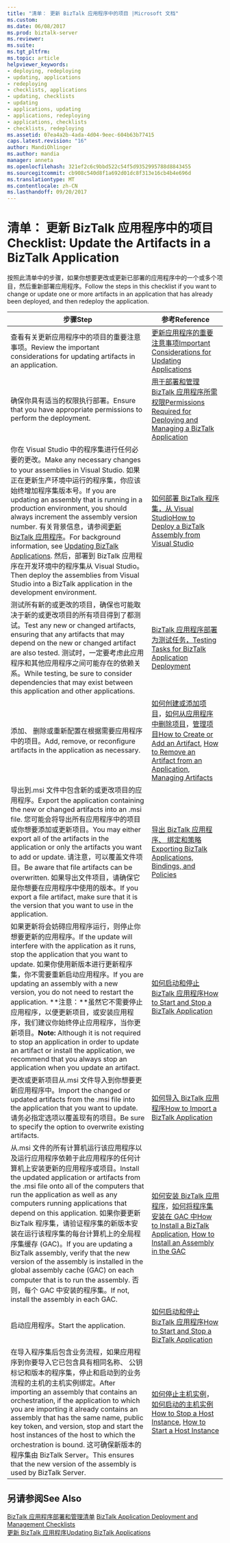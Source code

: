 ```yaml
---
title: "清单： 更新 BizTalk 应用程序中的项目 |Microsoft 文档"
ms.custom: 
ms.date: 06/08/2017
ms.prod: biztalk-server
ms.reviewer: 
ms.suite: 
ms.tgt_pltfrm: 
ms.topic: article
helpviewer_keywords:
- deploying, redeploying
- updating, applications
- redeploying
- checklists, applications
- updating, checklists
- updating
- applications, updating
- applications, redeploying
- applications, checklists
- checklists, redeploying
ms.assetid: 07ea4a2b-4ada-4d04-9eec-604b63b77415
caps.latest.revision: "16"
author: MandiOhlinger
ms.author: mandia
manager: anneta
ms.openlocfilehash: 321ef2c6c9bbd522c54f5d9352995788d8843455
ms.sourcegitcommit: cb908c540d8f1a692d01dc8f313e16cb4b4e696d
ms.translationtype: MT
ms.contentlocale: zh-CN
ms.lasthandoff: 09/20/2017
---
```

# <a name="checklist-update-the-artifacts-in-a-biztalk-application"></a><span data-ttu-id="8e9e6-102">清单： 更新 BizTalk 应用程序中的项目</span><span class="sxs-lookup"><span data-stu-id="8e9e6-102">Checklist: Update the Artifacts in a BizTalk Application</span></span>
<span data-ttu-id="8e9e6-103">按照此清单中的步骤，如果你想要更改或更新已部署的应用程序中的一个或多个项目，然后重新部署应用程序。</span><span class="sxs-lookup"><span data-stu-id="8e9e6-103">Follow the steps in this checklist if you want to change or update one or more artifacts in an application that has already been deployed, and then redeploy the application.</span></span>  
  
|<span data-ttu-id="8e9e6-104">步骤</span><span class="sxs-lookup"><span data-stu-id="8e9e6-104">Step</span></span>|<span data-ttu-id="8e9e6-105">参考</span><span class="sxs-lookup"><span data-stu-id="8e9e6-105">Reference</span></span>|  
|----------|---------------|  
|<span data-ttu-id="8e9e6-106">查看有关更新应用程序中的项目的重要注意事项。</span><span class="sxs-lookup"><span data-stu-id="8e9e6-106">Review the important considerations for updating artifacts in an application.</span></span>|[<span data-ttu-id="8e9e6-107">更新应用程序的重要注意事项</span><span class="sxs-lookup"><span data-stu-id="8e9e6-107">Important Considerations for Updating Applications</span></span>](../core/important-considerations-for-updating-applications.md)|  
|<span data-ttu-id="8e9e6-108">确保你具有适当的权限执行部署。</span><span class="sxs-lookup"><span data-stu-id="8e9e6-108">Ensure that you have appropriate permissions to perform the deployment.</span></span>|[<span data-ttu-id="8e9e6-109">用于部署和管理 BizTalk 应用程序所需权限</span><span class="sxs-lookup"><span data-stu-id="8e9e6-109">Permissions Required for Deploying and Managing a BizTalk Application</span></span>](../core/permissions-required-for-deploying-and-managing-a-biztalk-application.md)|  
|<span data-ttu-id="8e9e6-110">你在 Visual Studio 中的程序集进行任何必要的更改。</span><span class="sxs-lookup"><span data-stu-id="8e9e6-110">Make any necessary changes to your assemblies in Visual Studio.</span></span> <span data-ttu-id="8e9e6-111">如果正在更新生产环境中运行的程序集，你应该始终增加程序集版本号。</span><span class="sxs-lookup"><span data-stu-id="8e9e6-111">If you are updating an assembly that is running in a production environment, you should always increment the assembly version number.</span></span> <span data-ttu-id="8e9e6-112">有关背景信息，请参阅[更新 BizTalk 应用程序](../core/updating-biztalk-applications.md)。</span><span class="sxs-lookup"><span data-stu-id="8e9e6-112">For background information, see [Updating BizTalk Applications](../core/updating-biztalk-applications.md).</span></span> <span data-ttu-id="8e9e6-113">然后，部署到 BizTalk 应用程序在开发环境中的程序集从 Visual Studio。</span><span class="sxs-lookup"><span data-stu-id="8e9e6-113">Then deploy the assemblies from Visual Studio into a BizTalk application in the development environment.</span></span>|[<span data-ttu-id="8e9e6-114">如何部署 BizTalk 程序集，从 Visual Studio</span><span class="sxs-lookup"><span data-stu-id="8e9e6-114">How to Deploy a BizTalk Assembly from Visual Studio</span></span>](../core/how-to-deploy-a-biztalk-assembly-from-visual-studio.md)|  
|<span data-ttu-id="8e9e6-115">测试所有新的或更改的项目，确保也可能取决于新的或更改项目的所有项目得到了都测试。</span><span class="sxs-lookup"><span data-stu-id="8e9e6-115">Test any new or changed artifacts, ensuring that any artifacts that may depend on the new or changed artifact are also tested.</span></span> <span data-ttu-id="8e9e6-116">测试时，一定要考虑此应用程序和其他应用程序之间可能存在的依赖关系。</span><span class="sxs-lookup"><span data-stu-id="8e9e6-116">While testing, be sure to consider dependencies that may exist between this application and other applications.</span></span>|[<span data-ttu-id="8e9e6-117">BizTalk 应用程序部署为测试任务，</span><span class="sxs-lookup"><span data-stu-id="8e9e6-117">Testing Tasks for BizTalk Application Deployment</span></span>](../core/testing-tasks-for-biztalk-application-deployment.md)|  
|<span data-ttu-id="8e9e6-118">添加、 删除或重新配置在根据需要应用程序中的项目。</span><span class="sxs-lookup"><span data-stu-id="8e9e6-118">Add, remove, or reconfigure artifacts in the application as necessary.</span></span>|<span data-ttu-id="8e9e6-119">[如何创建或添加项目](../core/how-to-create-or-add-an-artifact.md)，[如何从应用程序中删除项目](../core/how-to-remove-an-artifact-from-an-application.md)，[管理项目](../core/managing-artifacts.md)</span><span class="sxs-lookup"><span data-stu-id="8e9e6-119">[How to Create or Add an Artifact](../core/how-to-create-or-add-an-artifact.md), [How to Remove an Artifact from an Application](../core/how-to-remove-an-artifact-from-an-application.md), [Managing Artifacts](../core/managing-artifacts.md)</span></span>|  
|<span data-ttu-id="8e9e6-120">导出到.msi 文件中包含新的或更改项目的应用程序。</span><span class="sxs-lookup"><span data-stu-id="8e9e6-120">Export the application containing the new or changed artifacts into an .msi file.</span></span> <span data-ttu-id="8e9e6-121">您可能会将导出所有应用程序中的项目或你想要添加或更新项目。</span><span class="sxs-lookup"><span data-stu-id="8e9e6-121">You may either export all of the artifacts in the application or only the artifacts you want to add or update.</span></span> <span data-ttu-id="8e9e6-122">请注意，可以覆盖文件项目。</span><span class="sxs-lookup"><span data-stu-id="8e9e6-122">Be aware that file artifacts can be overwritten.</span></span> <span data-ttu-id="8e9e6-123">如果导出文件项目，请确保它是你想要在应用程序中使用的版本。</span><span class="sxs-lookup"><span data-stu-id="8e9e6-123">If you export a file artifact, make sure that it is the version that you want to use in the application.</span></span>|[<span data-ttu-id="8e9e6-124">导出 BizTalk 应用程序、 绑定和策略</span><span class="sxs-lookup"><span data-stu-id="8e9e6-124">Exporting BizTalk Applications, Bindings, and Policies</span></span>](../core/exporting-biztalk-applications-bindings-and-policies.md)|  
|<span data-ttu-id="8e9e6-125">如果更新将会妨碍应用程序运行，则停止你想要更新的应用程序。</span><span class="sxs-lookup"><span data-stu-id="8e9e6-125">If the update will interfere with the application as it runs, stop the application that you want to update.</span></span> <span data-ttu-id="8e9e6-126">如果你使用新版本进行更新程序集，你不需要重新启动应用程序。</span><span class="sxs-lookup"><span data-stu-id="8e9e6-126">If you are updating an assembly with a new version, you do not need to restart the application.</span></span> <span data-ttu-id="8e9e6-127">**注意：**虽然它不需要停止应用程序，以便更新项目，或安装应用程序，我们建议你始终停止应用程序，当你更新项目。</span><span class="sxs-lookup"><span data-stu-id="8e9e6-127">**Note:**  Although it is not required to stop an application in order to update an artifact or install the application, we recommend that you always stop an application when you update an artifact.</span></span>|[<span data-ttu-id="8e9e6-128">如何启动和停止 BizTalk 应用程序</span><span class="sxs-lookup"><span data-stu-id="8e9e6-128">How to Start and Stop a BizTalk Application</span></span>](../core/how-to-start-and-stop-a-biztalk-application.md)|  
|<span data-ttu-id="8e9e6-129">更改或更新项目从.msi 文件导入到你想要更新应用程序中。</span><span class="sxs-lookup"><span data-stu-id="8e9e6-129">Import the changed or updated artifacts from the .msi file into the application that you want to update.</span></span> <span data-ttu-id="8e9e6-130">请务必指定选项以覆盖现有的项目。</span><span class="sxs-lookup"><span data-stu-id="8e9e6-130">Be sure to specify the option to overwrite existing artifacts.</span></span>|[<span data-ttu-id="8e9e6-131">如何导入 BizTalk 应用程序</span><span class="sxs-lookup"><span data-stu-id="8e9e6-131">How to Import a BizTalk Application</span></span>](../core/how-to-import-a-biztalk-application.md)|  
|<span data-ttu-id="8e9e6-132">从.msi 文件的所有计算机运行该应用程序以及运行应用程序依赖于此应用程序的任何计算机上安装更新的应用程序或项目。</span><span class="sxs-lookup"><span data-stu-id="8e9e6-132">Install the updated application or artifacts from the .msi file onto all of the computers that run the application as well as any computers running applications that depend on this application.</span></span> <span data-ttu-id="8e9e6-133">如果你要更新 BizTalk 程序集，请验证程序集的新版本安装在运行该程序集的每台计算机上的全局程序集缓存 (GAC)。</span><span class="sxs-lookup"><span data-stu-id="8e9e6-133">If you are updating a BizTalk assembly, verify that the new version of the assembly is installed in the global assembly cache (GAC) on each computer that is to run the assembly.</span></span> <span data-ttu-id="8e9e6-134">否则，每个 GAC 中安装的程序集。</span><span class="sxs-lookup"><span data-stu-id="8e9e6-134">If not, install the assembly in each GAC.</span></span>|<span data-ttu-id="8e9e6-135">[如何安装 BizTalk 应用程序](../core/how-to-install-a-biztalk-application.md)，[如何将程序集安装在 GAC 中](../core/how-to-install-an-assembly-in-the-gac.md)</span><span class="sxs-lookup"><span data-stu-id="8e9e6-135">[How to Install a BizTalk Application](../core/how-to-install-a-biztalk-application.md), [How to Install an Assembly in the GAC](../core/how-to-install-an-assembly-in-the-gac.md)</span></span>|  
|<span data-ttu-id="8e9e6-136">启动应用程序。</span><span class="sxs-lookup"><span data-stu-id="8e9e6-136">Start the application.</span></span>|[<span data-ttu-id="8e9e6-137">如何启动和停止 BizTalk 应用程序</span><span class="sxs-lookup"><span data-stu-id="8e9e6-137">How to Start and Stop a BizTalk Application</span></span>](../core/how-to-start-and-stop-a-biztalk-application.md)|  
|<span data-ttu-id="8e9e6-138">在导入程序集后包含业务流程，如果应用程序到你要导入它已包含具有相同名称、 公钥标记和版本的程序集，停止和启动到的业务流程的主机的主机实例绑定。</span><span class="sxs-lookup"><span data-stu-id="8e9e6-138">After importing an assembly that contains an orchestration, if the application to which you are importing it already contains an assembly that has the same name, public key token, and version, stop and start the host instances of the host to which the orchestration is bound.</span></span> <span data-ttu-id="8e9e6-139">这可确保新版本的程序集由 BizTalk Server。</span><span class="sxs-lookup"><span data-stu-id="8e9e6-139">This ensures that the new version of the assembly is used by BizTalk Server.</span></span>|<span data-ttu-id="8e9e6-140">[如何停止主机实例](../core/how-to-stop-a-host-instance.md)，[如何启动的主机实例](../core/how-to-start-a-host-instance.md)</span><span class="sxs-lookup"><span data-stu-id="8e9e6-140">[How to Stop a Host Instance](../core/how-to-stop-a-host-instance.md), [How to Start a Host Instance](../core/how-to-start-a-host-instance.md)</span></span>|  
  
## <a name="see-also"></a><span data-ttu-id="8e9e6-141">另请参阅</span><span class="sxs-lookup"><span data-stu-id="8e9e6-141">See Also</span></span>  
 <span data-ttu-id="8e9e6-142">[BizTalk 应用程序部署和管理清单](../core/biztalk-application-deployment-and-management-checklists.md) </span><span class="sxs-lookup"><span data-stu-id="8e9e6-142">[BizTalk Application Deployment and Management Checklists](../core/biztalk-application-deployment-and-management-checklists.md) </span></span>  
 [<span data-ttu-id="8e9e6-143">更新 BizTalk 应用程序</span><span class="sxs-lookup"><span data-stu-id="8e9e6-143">Updating BizTalk Applications</span></span>](../core/updating-biztalk-applications.md)